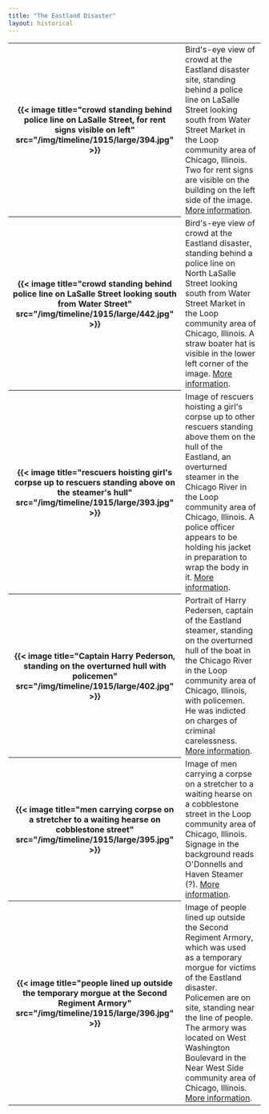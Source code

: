 ```yaml
---
title: "The Eastland Disaster"
layout: historical
---
```


<table class="table is-hoverable">
  <tbody>
    <tr>
      <th>{{< image title="crowd standing behind police line on LaSalle Street, for rent signs visible on left" src="/img/timeline/1915/large/394.jpg" >}}</th>
      <td>Bird's-eye view of crowd at the Eastland disaster site, standing behind a police line on LaSalle Street looking south from Water Street Market in the Loop community area of Chicago, Illinois. Two for rent signs are visible on the building on the left side of the image. <a href="/historical/timeline/1915/394/">More information</a>.</td>
    </tr>
    <tr>
      <th>{{< image title="crowd standing behind police line on LaSalle Street looking south from Water Street" src="/img/timeline/1915/large/442.jpg" >}}</th>
      <td>Bird's-eye view of crowd at the Eastland disaster, standing behind a police line on North LaSalle Street looking south from Water Street Market in the Loop community area of Chicago, Illinois. A straw boater hat is visible in the lower left corner of the image. <a href="/historical/timeline/1915/442/">More information</a>.</td>
    </tr>
      <th>{{< image title="rescuers hoisting girl's corpse up to rescuers standing above on the steamer's hull" src="/img/timeline/1915/large/393.jpg" >}}</th>
      <td>Image of rescuers hoisting a girl's corpse up to other rescuers standing above them on the hull of the Eastland, an overturned steamer in the Chicago River in the Loop community area of Chicago, Illinois. A police officer appears to be holding his jacket in preparation to wrap the body in it. <a href="/historical/timeline/1915/393/">More information</a>.</td>
    <tr>
      <th>{{< image title="Captain Harry Pederson, standing on the overturned hull with policemen" src="/img/timeline/1915/large/402.jpg" >}}</th>
      <td>Portrait of Harry Pedersen, captain of the Eastland steamer, standing on the overturned hull of the boat in the Chicago River in the Loop community area of Chicago, Illinois, with policemen. He was indicted on charges of criminal carelessness. <a href="/historical/timeline/1915/402/">More information</a>.</td>
    </tr>
    <tr>
      <th>{{< image title="men carrying corpse on a stretcher to a waiting hearse on cobblestone street" src="/img/timeline/1915/large/395.jpg" >}}</th>
      <td>Image of men carrying a corpse on a stretcher to a waiting hearse on a cobblestone street in the Loop community area of Chicago, Illinois. Signage in the background reads O'Donnells and Haven Steamer (?). <a href="/historical/timeline/1915/395/">More information</a>.</td>
    </tr>
    <tr>
      <th>{{< image title="people lined up outside the temporary morgue at the Second Regiment Armory" src="/img/timeline/1915/large/396.jpg" >}}</th>
      <td>Image of people lined up outside the Second Regiment Armory, which was used as a temporary morgue for victims of the Eastland disaster. Policemen are on site, standing near the line of people. The armory was located on West Washington Boulevard in the Near West Side community area of Chicago, Illinois. <a href="/historical/timeline/1915/396/">More information</a>.</td>
    </tr>
  </tbody>
</table>
